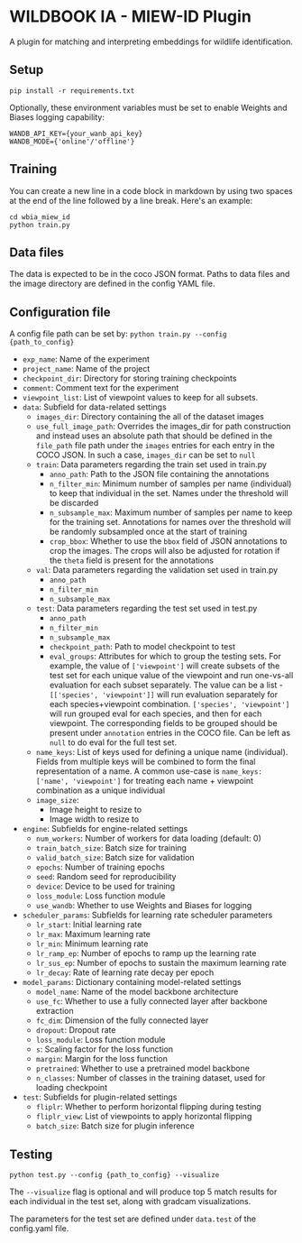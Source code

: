 
# WILDBOOK IA - MIEW-ID Plugin

A plugin for matching and interpreting embeddings for wildlife identification.


## Setup

` pip install -r requirements.txt `

Optionally, these environment variables must be set to enable Weights and Biases logging
capability:
```
WANDB_API_KEY={your_wanb_api_key}
WANDB_MODE={'online'/'offline'}
```

## Training
You can create a new line in a code block in markdown by using two spaces at the end of the line followed by a line break. Here's an example:

```
cd wbia_miew_id
python train.py
```

## Data files

The data is expected to be in the coco JSON format. Paths to data files and the image directory are defined in the config YAML file.

## Configuration file

A config file path can be set by:
`python train.py --config {path_to_config}`

- `exp_name`: Name of the experiment
- `project_name`: Name of the project
- `checkpoint_dir`: Directory for storing training checkpoints
- `comment`: Comment text for the experiment
- `viewpoint_list`: List of viewpoint values to keep for all subsets.
- `data`: Subfield for data-related settings
  - `images_dir`: Directory containing the all of the dataset images
  - `use_full_image_path`: Overrides the images_dir for path construction and instead uses an absolute path that should be defined in the `file_path` file path under the `images` entries for each entry in the COCO JSON. In such a case, `images_dir` can be set to `null`
  - `train`: Data parameters regarding the train set used in train.py
    - `anno_path`: Path to the JSON file containing the annotations
    - `n_filter_min`: Minimum number of samples per name (individual) to keep that individual in the set. Names under the threshold will be discarded
    - `n_subsample_max`: Maximum number of samples per name to keep for the training set. Annotations for names over the threshold will be randomly subsampled once at the start of training
    - `crop_bbox`: Whether to use the `bbox` field of JSON annotations to crop the images. The crops will also be adjusted for rotation if the `theta` field is present for the annotations
  - `val`: Data parameters regarding the validation set used in train.py
    - `anno_path`
    - `n_filter_min`
    - `n_subsample_max`
  - `test`: Data parameters regarding the test set used in test.py
    - `anno_path`
    - `n_filter_min`
    - `n_subsample_max`
    - `checkpoint_path`: Path to model checkpoint to test
    - `eval_groups`: Attributes for which to group the testing sets. For example, the value of `['viewpoint']` will create subsets of the test set for each unique value of the viewpoint and run one-vs-all evaluation for each subset separately. The value can be a list - `[['species', 'viewpoint']]` will run evaluation separately for each species+viewpoint combination. `['species', 'viewpoint']` will run grouped eval for each species, and then for each viewpoint. The corresponding fields to be grouped should be present under `annotation` entries in the COCO file. Can be left as `null` to do eval for the full test set.
  - `name_keys`: List of keys used for defining a unique name (individual). Fields from multiple keys will be combined to form the final representation of a name. A common use-case is `name_keys: ['name', 'viewpoint']` for treating each name + viewpoint combination as a unique individual
  - `image_size`:
    - Image height to resize to
    - Image width to resize to
- `engine`: Subfields for engine-related settings
  - `num_workers`: Number of workers for data loading (default: 0)
  - `train_batch_size`: Batch size for training
  - `valid_batch_size`: Batch size for validation
  - `epochs`: Number of training epochs
  - `seed`: Random seed for reproducibility
  - `device`: Device to be used for training
  - `loss_module`: Loss function module
  - `use_wandb`: Whether to use Weights and Biases for logging
- `scheduler_params`: Subfields for  learning rate scheduler parameters
  - `lr_start`: Initial learning rate
  - `lr_max`: Maximum learning rate
  - `lr_min`: Minimum learning rate
  - `lr_ramp_ep`: Number of epochs to ramp up the learning rate
  - `lr_sus_ep`: Number of epochs to sustain the maximum learning rate
  - `lr_decay`: Rate of learning rate decay per epoch
- `model_params`: Dictionary containing model-related settings
  - `model_name`: Name of the model backbone architecture
  - `use_fc`: Whether to use a fully connected layer after backbone extraction
  - `fc_dim`: Dimension of the fully connected layer
  - `dropout`: Dropout rate
  - `loss_module`: Loss function module
  - `s`: Scaling factor for the loss function
  - `margin`: Margin for the loss function
  - `pretrained`: Whether to use a pretrained model backbone
  - `n_classes`: Number of classes in the training dataset, used for loading checkpoint 
- `test`: Subfields for plugin-related settings
  - `fliplr`: Whether to perform horizontal flipping during testing
  - `fliplr_view`: List of viewpoints to apply horizontal flipping
  - `batch_size`: Batch size for plugin inference
  
## Testing
`python test.py --config {path_to_config} --visualize`

The `--visualize` flag is optional and will produce top 5 match results for each individual in the test set, along with gradcam visualizations.

The parameters for the test set are defined under `data.test` of the config.yaml file.
